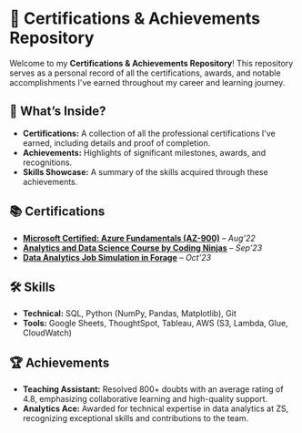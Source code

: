 # 📜 Certifications & Achievements Repository

Welcome to my **Certifications & Achievements Repository**! This repository serves as a personal record of all the certifications, awards, and notable accomplishments I've earned throughout my career and learning journey.

## 🚀 What’s Inside?
- **Certifications:** A collection of all the professional certifications I've earned, including details and proof of completion.
- **Achievements:** Highlights of significant milestones, awards, and recognitions.
- **Skills Showcase:** A summary of the skills acquired through these achievements.

## 📚 Certifications
- **[Microsoft Certified: Azure Fundamentals (AZ-900)](#)** – *Aug’22*
- **[Analytics and Data Science Course by Coding Ninjas](#)** – *Sep’23*
- **[Data Analytics Job Simulation in Forage](#)** – *Oct’23*

## 🛠️ Skills
- **Technical:** SQL, Python (NumPy, Pandas, Matplotlib), Git
- **Tools:** Google Sheets, ThoughtSpot, Tableau, AWS (S3, Lambda, Glue, CloudWatch)

## 🏆 Achievements
- **Teaching Assistant:** Resolved 800+ doubts with an average rating of 4.8, emphasizing collaborative learning and high-quality support.
- **Analytics Ace:** Awarded for technical expertise in data analytics at ZS, recognizing exceptional skills and contributions to the team.

